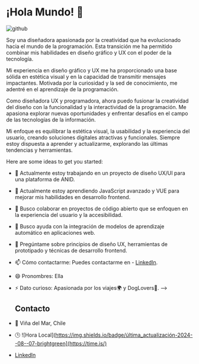 # ¡Hola Mundo! 👋


![github](https://github.com/user-attachments/assets/322a26d5-f732-4c6c-9211-f939395f56e3)

Soy una diseñadora apasionada por la creatividad que ha evolucionado hacia el mundo de la programación. Esta transición me ha permitido combinar mis habilidades en diseño gráfico y UX con el poder de la tecnología.

Mi experiencia en diseño gráfico y UX me ha proporcionado una base sólida en estética visual y en la capacidad de transmitir mensajes impactantes. Motivada por la curiosidad y la sed de conocimiento, me adentré en el aprendizaje de la programación.

Como diseñadora UX y programadora, ahora puedo fusionar la creatividad del diseño con la funcionalidad y la interactividad de la programación. Me apasiona explorar nuevas oportunidades y enfrentar desafíos en el campo de las tecnologías de la información.

Mi enfoque es equilibrar la estética visual, la usabilidad y la experiencia del usuario, creando soluciones digitales atractivas y funcionales. Siempre estoy dispuesta a aprender y actualizarme, explorando las últimas tendencias y herramientas.


Here are some ideas to get you started:


- 🔭 Actualmente estoy trabajando en un proyecto de diseño UX/UI para una plataforma de ANID.
- 🌱 Actualmente estoy aprendiendo JavaScript avanzado y VUE para mejorar mis habilidades en desarrollo frontend.
- 👯 Busco colaborar en proyectos de código abierto que se enfoquen en la experiencia del usuario y la accesibilidad.
- 🤔 Busco ayuda con la integración de modelos de aprendizaje automático en aplicaciones web.
- 💬 Pregúntame sobre principios de diseño UX, herramientas de prototipado y técnicas de desarrollo frontend.
- 📫 Cómo contactarme: Puedes contactarme en - [LinkedIn](https://www.linkedin.com/in/mj-ensignia/).
- 😄 Pronombres: Ella
- ⚡ Dato curioso: Apasionada por los viajes🌍 y DogLovers🐶.
-->


  ## Contacto

- 📌 Viña del Mar, Chile
- 🕒 ![Hora Local](https://img.shields.io/badge/última_actualización-2024--08--07-brightgreen](https://time.is/)
- [LinkedIn](https://www.linkedin.com/in/mj-ensignia/)

